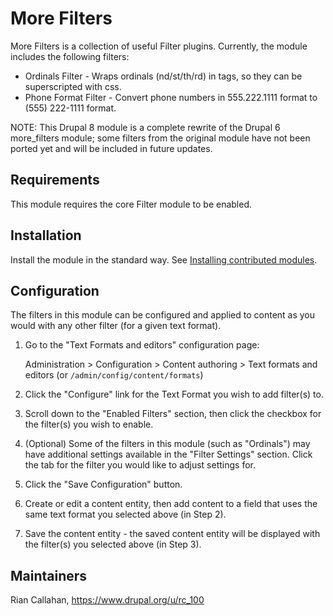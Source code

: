 # More Filters

More Filters is a collection of useful Filter plugins. Currently, the module
includes the following filters:

* Ordinals Filter - Wraps ordinals (nd/st/th/rd) in <span> tags, so they can be
  superscripted with css.
* Phone Format Filter - Convert phone numbers in 555.222.1111 format to
  (555) 222-1111 format.


NOTE: This Drupal 8 module is a complete rewrite of the Drupal 6 more_filters
module; some filters from the original module have not been ported yet and will
be included in future updates.

## Requirements

This module requires the core Filter module to be enabled.

## Installation

Install the module in the standard way. See [Installing contributed modules](https://www.drupal.org/documentation/install/modules-themes/modules-8).

## Configuration

The filters in this module can be configured and applied to content as you would
with any other filter (for a given text format).

1. Go to the "Text Formats and editors" configuration page:

   Administration > Configuration > Content authoring > Text formats and editors
   (or `/admin/config/content/formats`)

2. Click the "Configure" link for the Text Format you wish to add filter(s) to.

3. Scroll down to the "Enabled Filters" section, then click the checkbox for the
   filter(s) you wish to enable.

4. (Optional) Some of the filters in this module (such as "Ordinals") may have
   additional settings available in the "Filter Settings" section. Click the tab
   for the filter you would like to adjust settings for.

5. Click the "Save Configuration" button.

6. Create or edit a content entity, then add content to a field that uses the
   same text format you selected above (in Step 2).

7. Save the content entity - the saved content entity will be displayed with the
   filter(s) you selected above (in Step 3).

## Maintainers
Rian Callahan, https://www.drupal.org/u/rc_100

